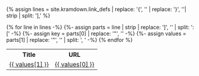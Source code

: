 ---
---

{% assign lines = site.kramdown.link_defs | replace: '{', '' | replace: '}', ''| strip | split: '],' %}
<table>
<tr><th>Title</th><th>URL</th></tr>
{% for line in lines -%}
{%- assign parts = line | strip | replace: ']', '' | split: ': [' -%}
{%- assign key = parts[0] | replace: '"', '' -%}
{%- assign values = parts[1] | replace: '"', '' | split: ', ' -%}
<tr><td><a href="{{ values[0] }}">{{ values[1] }}</a></td><td><a href="{{ values[0] }}">{{ values[0] }}</a></td></tr>
{% endfor %}
</table>
